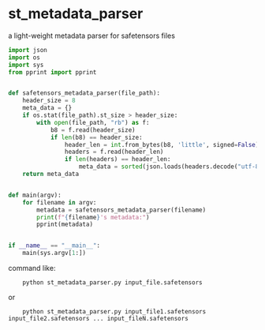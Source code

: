 # st_metadata_parser
a light-weight metadata parser for safetensors files

```python
import json
import os
import sys
from pprint import pprint


def safetensors_metadata_parser(file_path):
    header_size = 8
    meta_data = {}
    if os.stat(file_path).st_size > header_size:
        with open(file_path, "rb") as f:
            b8 = f.read(header_size)
            if len(b8) == header_size:
                header_len = int.from_bytes(b8, 'little', signed=False)
                headers = f.read(header_len)
                if len(headers) == header_len:
                    meta_data = sorted(json.loads(headers.decode("utf-8")).get("__metadata__", meta_data).items())
    return meta_data


def main(argv):
    for filename in argv:
        metadata = safetensors_metadata_parser(filename)
        print(f"{filename}'s metadata:")
        pprint(metadata)


if __name__ == "__main__":
    main(sys.argv[1:])
```

command like:

        python st_metadata_parser.py input_file.safetensors
or

        python st_metadata_parser.py input_file1.safetensors input_file2.safetensors ... input_fileN.safetensors

